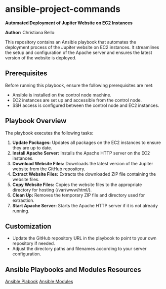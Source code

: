 
# ansible-project-commands

**Automated Deployment of Jupiter Website on EC2 Instances**

**Author:** Christiana Bello

This repository contains an Ansible playbook that automates the deployment process of the Jupiter website on EC2 instances. It streamlines the setup and configuration of the Apache server and ensures the latest version of the website is deployed.

## Prerequisites
Before running this playbook, ensure the following prerequisites are met:

- Ansible is installed on the control node machine.
- EC2 instances are set up and accessible from the control node.
- SSH access is configured between the control node and EC2 instances.

## Playbook Overview
The playbook executes the following tasks:

1. **Update Packages:** Updates all packages on the EC2 instances to ensure they are up to date.
2. **Install Apache Server:** Installs the Apache HTTP server on the EC2 instances.
3. **Download Website Files:** Downloads the latest version of the Jupiter website from the GitHub repository.
4. **Extract Website Files:** Extracts the downloaded ZIP file containing the website files.
5. **Copy Website Files:** Copies the website files to the appropriate directory for hosting (/var/www/html/).
6. **Clean Up:** Removes the temporary ZIP file and directory used for extraction.
7. **Start Apache Server:** Starts the Apache HTTP server if it is not already running.

## Customization 
- Update the GitHub repository URL in the playbook to point to your own repository if needed.
- Adjust the directory paths and filenames according to your server configuration.



## Ansible Playbooks and Modules Resources
[Ansible Plabook](https://docs.ansible.com/ansible/latest/playbook_guide/playbooks_intro.html)
[Ansible Modules](https://docs.ansible.com/ansible/2.9/modules/list_of_all_modules.html)


